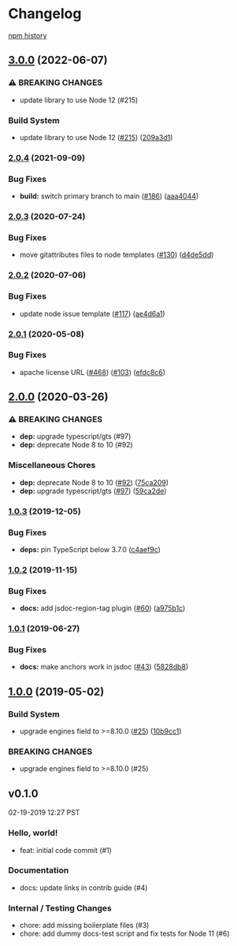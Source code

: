 # Changelog

[npm history][1]

[1]: https://www.npmjs.com/package/nodejs-precise-date?activeTab=versions

## [3.0.0](https://github.com/googleapis/nodejs-precise-date/compare/v2.0.4...v3.0.0) (2022-06-07)


### ⚠ BREAKING CHANGES

* update library to use Node 12 (#215)

### Build System

* update library to use Node 12 ([#215](https://github.com/googleapis/nodejs-precise-date/issues/215)) ([209a3d1](https://github.com/googleapis/nodejs-precise-date/commit/209a3d1a8a0bf4841c695c6fffe5ef663857161f))

### [2.0.4](https://www.github.com/googleapis/nodejs-precise-date/compare/v2.0.3...v2.0.4) (2021-09-09)


### Bug Fixes

* **build:** switch primary branch to main ([#186](https://www.github.com/googleapis/nodejs-precise-date/issues/186)) ([aaa4044](https://www.github.com/googleapis/nodejs-precise-date/commit/aaa4044fdf81aaeee8b62e00f71abd9b9d1a0827))

### [2.0.3](https://www.github.com/googleapis/nodejs-precise-date/compare/v2.0.2...v2.0.3) (2020-07-24)


### Bug Fixes

* move gitattributes files to node templates ([#130](https://www.github.com/googleapis/nodejs-precise-date/issues/130)) ([d4de5dd](https://www.github.com/googleapis/nodejs-precise-date/commit/d4de5dd73a4aec17c4c8c1e8a95335e1d3e656e5))

### [2.0.2](https://www.github.com/googleapis/nodejs-precise-date/compare/v2.0.1...v2.0.2) (2020-07-06)


### Bug Fixes

* update node issue template ([#117](https://www.github.com/googleapis/nodejs-precise-date/issues/117)) ([ae4d6a1](https://www.github.com/googleapis/nodejs-precise-date/commit/ae4d6a1d07e5327d25eda58e709f3d547ffca607))

### [2.0.1](https://www.github.com/googleapis/nodejs-precise-date/compare/v2.0.0...v2.0.1) (2020-05-08)


### Bug Fixes

* apache license URL ([#468](https://www.github.com/googleapis/nodejs-precise-date/issues/468)) ([#103](https://www.github.com/googleapis/nodejs-precise-date/issues/103)) ([efdc8c6](https://www.github.com/googleapis/nodejs-precise-date/commit/efdc8c6a1e5f8b35da4c5e6ff03fa1f2be6c790f))

## [2.0.0](https://www.github.com/googleapis/nodejs-precise-date/compare/v1.0.3...v2.0.0) (2020-03-26)


### ⚠ BREAKING CHANGES

* **dep:** upgrade typescript/gts (#97)
* **dep:** deprecate Node 8 to 10 (#92)

### Miscellaneous Chores

* **dep:** deprecate Node 8 to 10 ([#92](https://www.github.com/googleapis/nodejs-precise-date/issues/92)) ([75ca209](https://www.github.com/googleapis/nodejs-precise-date/commit/75ca209b49abcba8efcbc401b270ac1346874647))
* **dep:** upgrade typescript/gts ([#97](https://www.github.com/googleapis/nodejs-precise-date/issues/97)) ([59ca2de](https://www.github.com/googleapis/nodejs-precise-date/commit/59ca2de8f6da249808dddebdba3961e59140d06d))

### [1.0.3](https://www.github.com/googleapis/nodejs-precise-date/compare/v1.0.2...v1.0.3) (2019-12-05)


### Bug Fixes

* **deps:** pin TypeScript below 3.7.0 ([c4aef9c](https://www.github.com/googleapis/nodejs-precise-date/commit/c4aef9c42cfab91c4701891d12a7b7118e3ba76c))

### [1.0.2](https://www.github.com/googleapis/nodejs-precise-date/compare/v1.0.1...v1.0.2) (2019-11-15)


### Bug Fixes

* **docs:** add jsdoc-region-tag plugin ([#60](https://www.github.com/googleapis/nodejs-precise-date/issues/60)) ([a975b1c](https://www.github.com/googleapis/nodejs-precise-date/commit/a975b1c39b9ad283b48eb8e2cb13d9eb1cb053ba))

### [1.0.1](https://www.github.com/googleapis/nodejs-precise-date/compare/v1.0.0...v1.0.1) (2019-06-27)


### Bug Fixes

* **docs:** make anchors work in jsdoc ([#43](https://www.github.com/googleapis/nodejs-precise-date/issues/43)) ([5828db8](https://www.github.com/googleapis/nodejs-precise-date/commit/5828db8))

## [1.0.0](https://www.github.com/googleapis/nodejs-precise-date/compare/v0.1.0...v1.0.0) (2019-05-02)


### Build System

* upgrade engines field to >=8.10.0 ([#25](https://www.github.com/googleapis/nodejs-precise-date/issues/25)) ([10b9cc1](https://www.github.com/googleapis/nodejs-precise-date/commit/10b9cc1))


### BREAKING CHANGES

* upgrade engines field to >=8.10.0 (#25)

## v0.1.0

02-19-2019 12:27 PST

### Hello, world!
- feat: initial code commit (#1)

### Documentation
- docs: update links in contrib guide (#4)

### Internal / Testing Changes
- chore: add missing boilerplate files (#3)
- chore: add dummy docs-test script and fix tests for Node 11 (#6)
